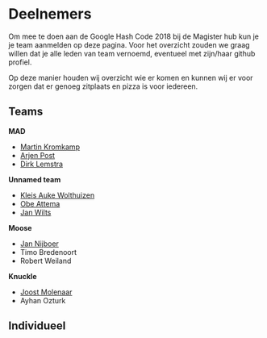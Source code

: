 # Deelnemers

Om mee te doen aan de Google Hash Code 2018 bij de Magister hub kun je je team aanmelden op deze pagina. Voor het overzicht zouden we graag willen dat je alle leden van team vernoemd, eventueel met zijn/haar github profiel. 

Op deze manier houden wij overzicht wie er komen en kunnen wij er voor zorgen dat er genoeg zitplaats en pizza is voor iedereen.

## Teams

**MAD**
  - [Martin Kromkamp](https://github.com/mkromkamp)
  - [Arjen Post](https://github.com/dotarj)
  - [Dirk Lemstra](https://github.com/dlemstra)

**Unnamed team**
  - [Kleis Auke Wolthuizen](https://github.com/kleisauke)
  - [Obe Attema](https://github.com/obea)
  - [Jan Wilts](https://github.com/amorandron)

**Moose**
  - [Jan Nijboer](https://github.com/jrnijboer)
  - Timo Bredenoort
  - Robert Weiland

**Knuckle**
  - [Joost Molenaar](https://github.com/j0057)
  - Ayhan Ozturk

## Individueel
